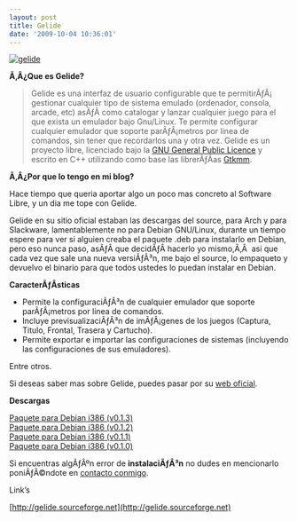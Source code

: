 ```yaml
---
layout: post
title: Gelide
date: '2009-10-04 10:36:01'
---
```



[](http://carlos.debianchile.cl/wp-content/uploads/2008/12/logo-icono.png) [![](http://gelide.sourceforge.net/images/logo-icon.png "gelide")](http://gelide.sourceforge.net)

**Ã‚Â¿Que es Gelide?**

> Gelide es una interfaz de usuario configurable que te permitirÃƒÂ¡ gestionar cualquier tipo de sistema emulado (ordenador, consola, arcade, etc) asÃƒÂ­ como catalogar y lanzar cualquier juego para el que exista un emulador bajo Gnu/Linux. Te permite configurar cualquier emulador que soporte parÃƒÂ¡metros por linea de comandos, sin tener que recordarlos una y otra vez. Gelide es un proyecto libre, licenciado bajo la [GNU General Public Licence](http://www.gnu.org/copyleft/gpl.html "Licencia GPL") y escrito en C++ utilizando como base las librerÃƒÂ­as [Gtkmm](http://www.gtkmm.org/ "PÃƒÂ¡gina web de Gtkmm").

**Ã‚Â¿Por que lo tengo en mi blog?**

Hace tiempo que queria aportar algo un poco mas concreto al Software Libre, y un dia me tope con Gelide.

Gelide en su sitio oficial estaban las descargas del source, para Arch y para Slackware, lamentablemente no para Debian GNU/Linux, durante un tiempo espere para ver si alguien creaba el paquete .deb para instalarlo en Debian, pero eso nunca paso, asÃƒÂ­ que decidÃƒÂ­ hacerlo yo mismo,Ã‚Â  asi que cada vez que sale una nueva versiÃƒÂ³n, me bajo el source, lo empaqueto y devuelvo el binario para que todos ustedes lo puedan instalar en Debian.

**CaracterÃƒÂ­sticas**

- Permite la configuraciÃƒÂ³n de cualquier emulador que soporte parÃƒÂ¡metros por linea de comandos.
- Incluye previsualizaciÃƒÂ³n de imÃƒÂ¡genes de los juegos (Captura, Titulo, Frontal, Trasera y Cartucho).
- Permite exportar e importar las configuraciones de sistemas (incluyendo las configuraciones de sus emuladores).

Entre otros.

Si deseas saber mas sobre Gelide, puedes pasar por su [web oficial](http://gelide.sourceforge.net).

**Descargas**

[Paquete para Debian i386 (v0.1.3)](http://www.mediafire.com/file/u3nozkmwmfm/gelide_0.1.3-1_i386.deb)  
[Paquete para Debian i386 (v0.1.2)](http://www.mediafire.com/file/o0ilmwnhzr2/gelide_0.1.2-1_i386.deb)  
[Paquete para Debian i386 (v0.1.1)](http://www.mediafire.com/file/yuiuj0qijq2/gelide_0.1.1-1_i386.deb)  
[Paquete para Debian i386 (v0.1.0)](http://www.mediafire.com/file/ywuindzhn4y/gelide_0.1.0-1_i386.deb)

Si encuentras algÃƒÂºn error de **instalaciÃƒÂ³n** no dudes en mencionarlo poniÃƒÂ©ndote en [contacto conmigo](http://carlos.debianchile.cl/contacto).

Link’s

[http://gelide.sourceforge.net](http://gelide.sourceforge.net)


